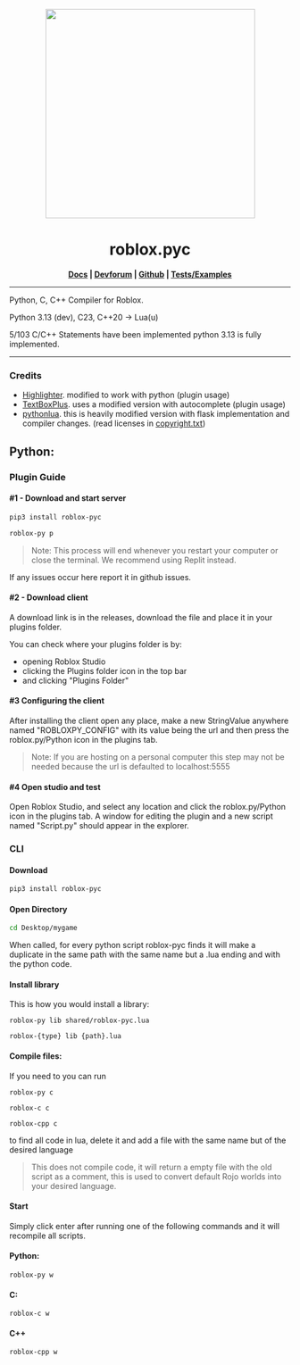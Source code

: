 <div align="center"><figure><img src=".gitbook/assets/Screenshot 2023-07-10 at 12.06.03 AM.png" alt="" width="375"><figcaption></figcaption></figure></div>

# <div align="center">roblox.pyc </div>

<div align="center"> 
  
  **[Docs](https://robloxpyc.gitbook.io/roblox-pyc) | [Devforum](https://devforum.roblox.com/t/roblox-py-python-luau/2457105?u=dev98799) | [Github](https://github.com/AsynchronousAI/roblox.pyc) | [Tests/Examples](https://github.com/AsynchronousAI/roblox.py/tree/main/test)** </div>


***

Python, C, C++ Compiler for Roblox.

Python 3.13 (dev), C23, C++20 -> Lua(u)

5/103 C/C++ Statements have been implemented python 3.13 is fully implemented.

***



### Credits

* [Highlighter](https://github.com/boatbomber/Highlighter). modified to work with python (plugin usage)
* [TextBoxPlus](https://github.com/boatbomber/TextBoxPlus). uses a modified version with autocomplete (plugin usage)
* [pythonlua](https://github.com/dmitrii-eremin/python-lua). this is heavily modified version with flask implementation and compiler changes. (read licenses in [copyright.txt](COPYRIGHTS.txt))

## Python:

### Plugin Guide

#### #1 - Download and start server

```bash
pip3 install roblox-pyc
```

```bash
roblox-py p
```

> Note: This process will end whenever you restart your computer or close the terminal. We recommend using Replit instead.

If any issues occur here report it in github issues.

#### #2 - Download client

A download link is in the releases, download the file and place it in your plugins folder.

You can check where your plugins folder is by:

* opening Roblox Studio
* clicking the Plugins folder icon in the top bar
* and clicking "Plugins Folder"

#### #3 Configuring the client

After installing the client open any place, make a new StringValue anywhere named "ROBLOXPY\_CONFIG" with its value being the url and then press the roblox.py/Python icon in the plugins tab.

> Note: If you are hosting on a personal computer this step may not be needed because the url is defaulted to localhost:5555

#### #4 Open studio and test

Open Roblox Studio, and select any location and click the roblox.py/Python icon in the plugins tab. A window for editing the plugin and a new script named "Script.py" should appear in the explorer.

### CLI

#### Download

```bash
pip3 install roblox-pyc
```

#### Open Directory

```bash
cd Desktop/mygame
```

When called, for every python script roblox-pyc finds it will make a duplicate in the same path with the same name but a .lua ending and with the python code.



#### Install library

This is how you would install a library:

```
roblox-py lib shared/roblox-pyc.lua
```

```
roblox-{type} lib {path}.lua
```

#### Compile files:

If you need to you can run

```
roblox-py c
```

```
roblox-c c
```

```
roblox-cpp c
```

to find all code in lua, delete it and add a file with the same name but of the desired language&#x20;

> This does not compile code, it will return a empty file with the old script as a comment, this is used to convert default Rojo worlds into your desired language.

#### Start

Simply click enter after running one of the following commands and it will recompile all scripts.

#### Python:

```
roblox-py w
```

#### C:

```
roblox-c w
```

#### C++

```
roblox-cpp w
```
